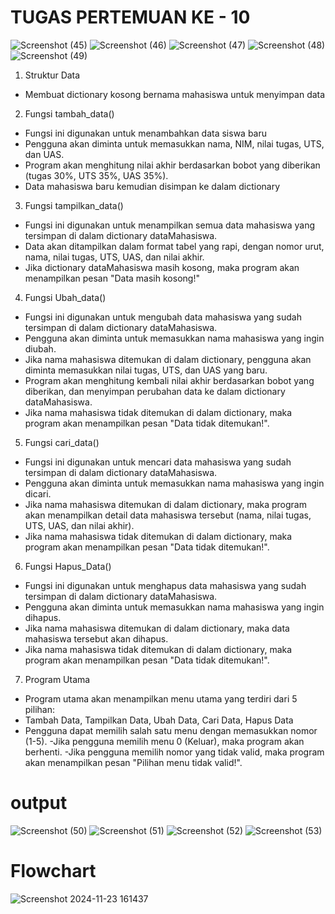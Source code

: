 # TUGAS PERTEMUAN KE - 10
![Screenshot (45)](https://github.com/user-attachments/assets/d9156725-5525-4fae-9f5e-991ba03cea8c)
![Screenshot (46)](https://github.com/user-attachments/assets/82186942-60f2-4b74-954e-1f5665e64d2f)
![Screenshot (47)](https://github.com/user-attachments/assets/509aea0c-0bce-4ee2-baf2-135bfd23fc0f)
![Screenshot (48)](https://github.com/user-attachments/assets/6c0e00ec-40c1-4d36-ad12-135a07593d9d)
![Screenshot (49)](https://github.com/user-attachments/assets/15139f8e-f78a-4bc8-88af-da6a47e99c28) 

1. Struktur Data
  - Membuat dictionary kosong bernama mahasiswa untuk menyimpan data
2. Fungsi tambah_data() 
  - Fungsi ini digunakan untuk menambahkan data siswa baru
  - Pengguna akan diminta untuk memasukkan nama, NIM, nilai tugas, UTS, dan UAS.
  - Program akan menghitung nilai akhir berdasarkan bobot yang diberikan (tugas 30%, UTS 35%, UAS 35%).
  - Data mahasiswa baru kemudian disimpan ke dalam dictionary
3. Fungsi tampilkan_data()
  - Fungsi ini digunakan untuk menampilkan semua data mahasiswa yang tersimpan di dalam dictionary dataMahasiswa.
  - Data akan ditampilkan dalam format tabel yang rapi, dengan nomor urut, nama, nilai tugas, UTS, UAS, dan nilai akhir.
  - Jika dictionary dataMahasiswa masih kosong, maka program akan menampilkan pesan "Data masih kosong!"
4. Fungsi Ubah_data()
  - Fungsi ini digunakan untuk mengubah data mahasiswa yang sudah tersimpan di dalam dictionary dataMahasiswa.
  - Pengguna akan diminta untuk memasukkan nama mahasiswa yang ingin diubah.
  - Jika nama mahasiswa ditemukan di dalam dictionary, pengguna akan diminta memasukkan nilai tugas, UTS, dan UAS yang baru.
  - Program akan menghitung kembali nilai akhir berdasarkan bobot yang diberikan, dan menyimpan perubahan data ke dalam dictionary dataMahasiswa.
  - Jika nama mahasiswa tidak ditemukan di dalam dictionary, maka program akan menampilkan pesan "Data tidak ditemukan!".
5. Fungsi cari_data()
  - Fungsi ini digunakan untuk mencari data mahasiswa yang sudah tersimpan di dalam dictionary dataMahasiswa.
  - Pengguna akan diminta untuk memasukkan nama mahasiswa yang ingin dicari.
  - Jika nama mahasiswa ditemukan di dalam dictionary, maka program akan menampilkan detail data mahasiswa tersebut (nama, nilai tugas, UTS, UAS, dan nilai akhir).
  - Jika nama mahasiswa tidak ditemukan di dalam dictionary, maka program akan menampilkan pesan "Data tidak ditemukan!".
6. Fungsi Hapus_Data()
  - Fungsi ini digunakan untuk menghapus data mahasiswa yang sudah tersimpan di dalam dictionary dataMahasiswa.
  - Pengguna akan diminta untuk memasukkan nama mahasiswa yang ingin dihapus.
  - Jika nama mahasiswa ditemukan di dalam dictionary, maka data mahasiswa tersebut akan dihapus.
  - Jika nama mahasiswa tidak ditemukan di dalam dictionary, maka program akan menampilkan pesan "Data tidak ditemukan!".
7. Program Utama
  - Program utama akan menampilkan menu utama yang terdiri dari 5 pilihan:
  -  Tambah Data, Tampilkan Data, Ubah Data, Cari Data, Hapus Data
  - Pengguna dapat memilih salah satu menu dengan memasukkan nomor (1-5).
  -Jika pengguna memilih menu 0 (Keluar), maka program akan berhenti.
  -Jika pengguna memilih nomor yang tidak valid, maka program akan menampilkan pesan "Pilihan menu tidak valid!".

# output
![Screenshot (50)](https://github.com/user-attachments/assets/98a28dae-6056-432d-ad58-c2489abba923)
![Screenshot (51)](https://github.com/user-attachments/assets/dee0bfdc-97e7-417b-8044-8303f866aa3c)
![Screenshot (52)](https://github.com/user-attachments/assets/19ee1fa4-9bbf-42c3-a873-77ce400c1ea9)
![Screenshot (53)](https://github.com/user-attachments/assets/a2daebe5-badf-4b0c-bc1a-36fcd359def0)

# Flowchart
![Screenshot 2024-11-23 161437](https://github.com/user-attachments/assets/00520569-1492-45fe-a7d0-7586cb7767bb)

